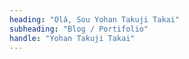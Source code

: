 ```yaml
---
heading: "Olá, Sou Yohan Takuji Takai"
subheading: "Blog / Portifolio"
handle: "Yohan Takuji Takai"
---
```

